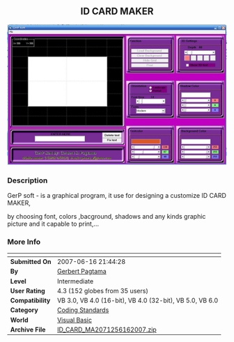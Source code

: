 ﻿<div align="center">

## ID CARD MAKER

<img src="PIC20076162253437868.JPG">
</div>

### Description

GerP soft - is a graphical program, it use for designing a customize ID CARD MAKER,

by choosing font, colors ,bacground, shadows and any kinds graphic picture and it capable to print,&#8230;
 
### More Info
 


<span>             |<span>
---                |---
**Submitted On**   |2007-06-16 21:44:28
**By**             |[Gerbert Pagtama](https://github.com/Planet-Source-Code/PSCIndex/blob/master/ByAuthor/gerbert-pagtama.md)
**Level**          |Intermediate
**User Rating**    |4.3 (152 globes from 35 users)
**Compatibility**  |VB 3\.0, VB 4\.0 \(16\-bit\), VB 4\.0 \(32\-bit\), VB 5\.0, VB 6\.0
**Category**       |[Coding Standards](https://github.com/Planet-Source-Code/PSCIndex/blob/master/ByCategory/coding-standards__1-43.md)
**World**          |[Visual Basic](https://github.com/Planet-Source-Code/PSCIndex/blob/master/ByWorld/visual-basic.md)
**Archive File**   |[ID\_CARD\_MA2071256162007\.zip](https://github.com/Planet-Source-Code/gerbert-pagtama-id-card-maker__1-68721/archive/master.zip)








